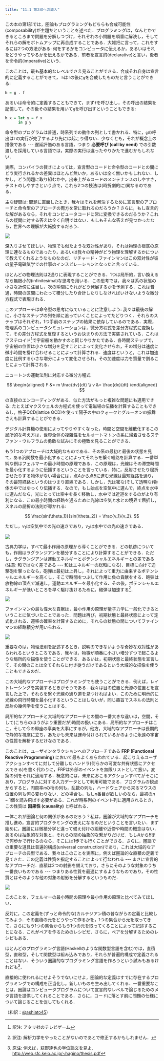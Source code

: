 ```yaml
---
title: "11.1 第2部への導入"
---
```


この本の第1部では，圏論もプログラミングもどちらも合成可能性(composability)が主題だということを述べた．プログラミングは，なんとかできるところまで問題を分解しつづけ，それぞれの小問題を順番に解決し，そしてそれらの解をボトムアップに再合成することである．大雑把に言って，これをするには2つの方法がある: 何をするかをコンピュータに伝えるか，あるいはそれをどうやってやるかを伝えるかである．前者を宣言的(declarative)と言い，後者を命令的(imperative)という．

このことは，最も基本的なレベルでさえ見ることができる．合成それ自身は宣言的に定義することができて， `h`は`f`の後に`g`を合成したものだと言うことができる:
```haskell
h = g . f
```
あるいは命令的に定義することもできて，まず`f`を呼び出し，その呼出の結果を記憶して，その後その結果を用いて`g`を呼び出すということもできる:
```haskell
h x = let y = f x
      in g y
```
命令型のプログラムは普通，時系列での動作の列として書かれる．特に，`g`の呼出は`f`の実行が完了するより先には起こり得ない．少なくとも，それが概念上の描像である --- 遅延評価のある言語，つまり **必要呼び (call by need)** での引数渡しを採用している言語では，実際の実行は違ったやりかたで進むかもしれない．

実際，コンパイラの賢さによっては，宣言型のコードと命令型のコードとの間にどう実行されるかの差異はほとんど無いか，あるいは全く無いかもしれない．しかし，どう問題に取り組むかや，出来上がるコードのメンテナンスのしやすさ，テストのしやすさという点で，これら2つの技法は(時折劇的に)異なるのである．

主な疑問は: 問題に直面したとき，我々はそれを解決するために宣言型のアプローチと命令型のアプローチの両方を常に取れるのだろうか？さらに，もし宣言的な解があるなら，それをコンピュータコードに常に変換できるのだろうか？これらの疑問に対する答えは全く自明ではない．もしもそんな答えが見つかったなら，世界への理解が大転換するだろう．

![](https://storage.googleapis.com/zenn-user-upload/xp3fkqgfsb5jdtvdt4ky9vbm915n)

深入りさせてほしい．物理でも似たような双対性があり，それは物理の根底の原理に連なるものであったり，あるいは我々の精神がどう物理を理解するかについて教えてくれるようなものなのだ．リチャード・ファインマンはこの双対性が彼の量子電磁気学での仕事のインスピレーションとなったと言っている．

ほとんどの物理法則は2通りに表現することができる．1つは局所的，言い換えるなら無限小的(infinitesimal)な思考を用いる．この思考では，我々は系の状態の小さな近傍に注目し，次の瞬間にそれがどう発展するかを予測する．これは普通，時間の区間にわたって積分したり合計したりしなければいけないような微分方程式で表現される．

このアプローチは命令型の思考に似ていることに注意しよう: 我々は最後の解に，小さなステップの列を順に追っていくことによってたどりつく．それらのステップはそれぞれ，1つ手前のステップの結果に依存しているのである．実際，物理系のコンピュータシミュレーションは，微分方程式を差分方程式に変換して，その差分方程式を反復するというお決まりの方法で実装されている．これはアステロイド[^1]で宇宙船を動かすのと同じやりかたである．各時間ステップで，宇宙船の位置は小さな増分を足すことによって変化させられ，その増分は速度に微小時間を掛け合わせることによって計算される．速度はというと，これは加速度に比例する小さな増分によって変化させられ，その加速度は力を質量で割ることによって計算される．

ニュートンの運動法則に対応する微分方程式

$$
\begin{aligned}
F &= m \frac{dv}{dt} \\
v &= \frac{dx}{dt}
\end{aligned}
$$

の直接のエンコーディングがある．似た方法がもっと複雑な問題にも適用できる: たとえばマクスウェルの方程式を使って電磁場の伝播を計算することもできるし，格子QCD(lattice QCD)を使って陽子の中のクォークとグルーオンの振舞さえも計算することができる．

デジタル計算機の使用によってやりやすくなった，時間と空間を離散化するこの局所的な考え方は，世界全体の複雑性をセルオートマトンの系に帰着させるステファン・ウルフラムの勇敢な試みにその極致を見ることができる．

もう1つのアプローチは大域的なものである．その系の最初と最後の状態を見て，ある汎関数を最小化することによってそれらを繋ぐ経路を計算する．一番単純な例はフェルマーの最小時間の原理である．この原理は，光線はその滞空時間を最小化するように伝播するということを言っている．特に，反射させたり屈折させたりする物体がない場合には，点$A$から点$B$に進む光線は最短経路を通り，その最短経路というのはつまり直線である．しかし，光は密な(そして透明な)物体の中ではゆっくり伝播する．なので，もし始点を空気中に選んで，終点を水中に選んだなら，光にとっては空中を長く移動し，水中では近道をするのがより有利になる．この最小時間の経路を通るために光線は空気と水との境界で屈折し，スネルの屈折の法則が導かれる:

$$
\frac{sin(\theta_1)}{sin(\theta_2)} = \frac{v_1}{v_2}.
$$

ただし，$v_1$は空気中での光の速さであり，$v_2$は水中での光の速さである．

![](https://storage.googleapis.com/zenn-user-upload/78s9tf2eogsvn2cd369425fzdyc6)

古典力学は，すべて最小作用の原理から導くことができる．どの軌跡についても，作用はラグランジアンを積分することにより計算することができる．ただし，ラグランジアンは運動エネルギーとポテンシャルエネルギーとの差である(注意: 和ではなく差である --- 和はエネルギーの総和になる)．目標に向けて迫撃砲を撃ったなら，砲弾は最初は上昇し，それによって重力に由来するポテンシャルエネルギーを高くし，そこで時間をつぶして作用に負の貢献をする．砲弾は放物線の頂点で減速し，運動エネルギーを最小化する．その後，ポテンシャルエネルギーが低いところを早く駆け抜けるために，砲弾は加速する[^2]．

![](https://storage.googleapis.com/zenn-user-upload/g4v028502l5yvozva81j1svz3h49)

ファインマンの最も偉大な貢献は，最小作用の原理が量子力学に一般化できるということに気づいたことであった．問題は再び，初期状態と最終状態によって定式化される．遷移の確率を計算するために，それらの状態の間についてファインマンの経路積分が用いられる．

![](https://storage.googleapis.com/zenn-user-upload/33zpjrnx2qf2v74f4v8vrh63fjbs)

重要なのは，物理法則を記述するとき，説明のできないような奇妙な双対性があらわれるというところである．我々は，物事が順番に小さい増分ずつで起こるような局所的な描像を使うことができる．あるいは，初期状態と最終状態を宣言して，その間のことは全てそれらに付き従うだけであるという大域的な描像を使うこともできるのだ．

この大域的なアプローチはプログラミングでも使うことができる．例えば，レイトレーシングを実装するときがそうである．我々は目の位置と光源の位置とを宣言した上で，それらを繋ぐ光線の通り道を見つければよい．このために明示的に光線の飛行時間を最小化するということはしないが，同じ趣旨でスネルの法則と反射の幾何学を使うことはする．

局所的なアプローチと大域的なアプローチとの間の一番大きな違いは，空間，そして(こちらのほうがより重要だが)時間の扱いにある．局所的なアプローチはここ，そして今の即座の享楽を大事にするが，他方，大域的なアプローチは長期的で静的な視座に立ち，あたかも未来は運命付けられているかのように永遠の宇宙の性質を解析するだけなのである．

このことは，ユーザインタラクションへのアプローチである **FRP (Functional Reactive Programming)** において最もよくあらわれている．起こりえるユーザアクションすべてに対して分離したハンドラ(何らかの可変な共有状態にアクセスできる)を書く代わりに，FRPは外部のイベントを無限リストとして扱い，変換の列をそれに適用する．概念的には，未来におこるアクションすべてがそこにあり，プログラムに対する入力データとして利用可能である．プログラムの観点からすると，円周率$\pi$の桁の列も，乱数の列も，ハードウェアから来るマウスの位置の列も何ら変わりない．どの場合も，もし$n$番目が欲しいのなら，最初の$n-1$個を読み飛ばす必要がある．これが時系列のイベント列に適用されるとき，この性質は **因果性 (causality)** と呼ばれる．

一体これが圏論と何の関係があるのだろう？私は，圏論が大域的なアプローチを推し進め，宣言的プログラミングの支えになるのだということを言いたい．まず始めに，圏論には微積分学と違って備え付けの距離や近傍や時間の概念はない．あるのは抽象的な対象と，それらの間の抽象的な繋がりだけだ．もし$A$から$B$まで何歩かで行けるのなら，そこには1歩でも行くことができる．さらに，圏論での重要な道具は普遍的構成(universal construction)であり，これは大域的なアプローチの典型である．我々はこのことを実際に，例えば圏論的な直積の定義で見てきた．この定義は性質を指定することによって行なわれる --- まさに宣言的なアプローチだ．直積は2つの射影を備えており，さらにそのような対象のうち一番良いものである --- つまりある性質を最適にするようなものであり，その性質とはそのような他の対象の射影を分解するというものだ．


![](https://storage.googleapis.com/zenn-user-upload/huo7oexpgcrw06q7kksrjfnbt5yj)

このことを，フェルマーの最小時間の原理や最小作用の原理と比べてみてほしい．

反対に，この定義を(ずっと命令的な)カルテジアン積の昔ながらの定義と比較してみよう．その直積の元をどうやって作るかを，1つの集合から元を取ってきて，さらにもう1つの集合からもう1つの元を取ってくることによって記述することになる．これがペアを作るためのレシピだ．さらに，ペアを分解するためのレシピもある．

ほとんどのプログラミング言語(Haskellのような関数型言語を含む)では，直積型，直和型，そして関数型は組み込みであり，それらが普遍的構成で定義されることはない．そういう圏論的なプログラミング言語を作ろうという試みもあるけれども[^3]．

直接的に使われるにせよそうでないにせよ，圏論的な定義はすでに存在するプログラミングでの構成を正当化し，新しいものを生み出してくれる．一番重要なことは，圏論はコンピュータプログラムについて宣言的なレベルで論じるためのメタ言語を提供してくれることである．さらに，コードに落とす前に問題の仕様について論じることを促してもくれる．

[^1]: 訳注: アタリ社のテレビゲーム
[^2]: 訳注: 解析力学をやったことがないのであとで修正するかもしれません．
[^3]: 原注: 例えば，萩野達也の学位論文を見よ． http://web.sfc.keio.ac.jp/~hagino/thesis.pdf

（和訳：[@ashiato45](https://twitter.com/ashiato45)）
